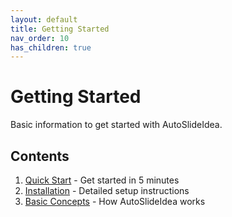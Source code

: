 ```yaml
---
layout: default
title: Getting Started
nav_order: 10
has_children: true
---
```


# Getting Started

Basic information to get started with AutoSlideIdea.

## Contents

1. [Quick Start](quickstart/) - Get started in 5 minutes
2. [Installation](getting-started/installation/) - Detailed setup instructions
3. [Basic Concepts](getting-started/concepts/) - How AutoSlideIdea works